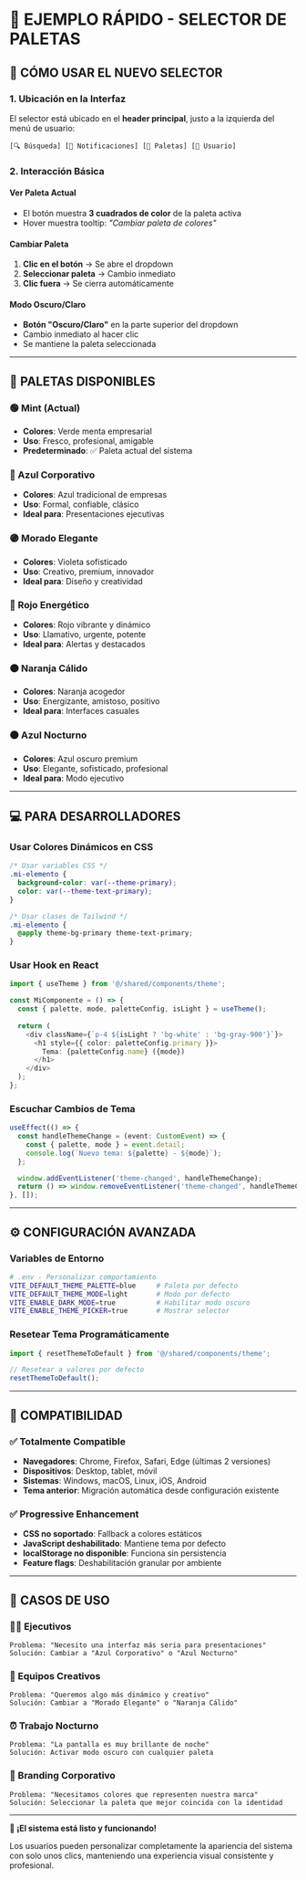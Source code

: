 # 🎨 EJEMPLO RÁPIDO - SELECTOR DE PALETAS

## 🚀 **CÓMO USAR EL NUEVO SELECTOR**

### **1. Ubicación en la Interfaz**
El selector está ubicado en el **header principal**, justo a la izquierda del menú de usuario:

```
[🔍 Búsqueda] [🔔 Notificaciones] [🎨 Paletas] [👤 Usuario]
```

### **2. Interacción Básica**

#### **Ver Paleta Actual**
- El botón muestra **3 cuadrados de color** de la paleta activa
- Hover muestra tooltip: *"Cambiar paleta de colores"*

#### **Cambiar Paleta**
1. **Clic en el botón** → Se abre el dropdown
2. **Seleccionar paleta** → Cambio inmediato
3. **Clic fuera** → Se cierra automáticamente

#### **Modo Oscuro/Claro**
- **Botón "Oscuro/Claro"** en la parte superior del dropdown
- Cambio inmediato al hacer clic
- Se mantiene la paleta seleccionada

---

## 🎨 **PALETAS DISPONIBLES**

### **🟢 Mint (Actual)**
- **Colores**: Verde menta empresarial
- **Uso**: Fresco, profesional, amigable
- **Predeterminado**: ✅ Paleta actual del sistema

### **🔵 Azul Corporativo**
- **Colores**: Azul tradicional de empresas
- **Uso**: Formal, confiable, clásico
- **Ideal para**: Presentaciones ejecutivas

### **🟣 Morado Elegante**
- **Colores**: Violeta sofisticado
- **Uso**: Creativo, premium, innovador
- **Ideal para**: Diseño y creatividad

### **🔴 Rojo Energético**
- **Colores**: Rojo vibrante y dinámico
- **Uso**: Llamativo, urgente, potente
- **Ideal para**: Alertas y destacados

### **🟠 Naranja Cálido**
- **Colores**: Naranja acogedor
- **Uso**: Energizante, amistoso, positivo
- **Ideal para**: Interfaces casuales

### **⚫ Azul Nocturno**
- **Colores**: Azul oscuro premium
- **Uso**: Elegante, sofisticado, profesional
- **Ideal para**: Modo ejecutivo

---

## 💻 **PARA DESARROLLADORES**

### **Usar Colores Dinámicos en CSS**
```css
/* Usar variables CSS */
.mi-elemento {
  background-color: var(--theme-primary);
  color: var(--theme-text-primary);
}

/* Usar clases de Tailwind */
.mi-elemento {
  @apply theme-bg-primary theme-text-primary;
}
```

### **Usar Hook en React**
```typescript
import { useTheme } from '@/shared/components/theme';

const MiComponente = () => {
  const { palette, mode, paletteConfig, isLight } = useTheme();
  
  return (
    <div className={`p-4 ${isLight ? 'bg-white' : 'bg-gray-900'}`}>
      <h1 style={{ color: paletteConfig.primary }}>
        Tema: {paletteConfig.name} ({mode})
      </h1>
    </div>
  );
};
```

### **Escuchar Cambios de Tema**
```typescript
useEffect(() => {
  const handleThemeChange = (event: CustomEvent) => {
    const { palette, mode } = event.detail;
    console.log(`Nuevo tema: ${palette} - ${mode}`);
  };

  window.addEventListener('theme-changed', handleThemeChange);
  return () => window.removeEventListener('theme-changed', handleThemeChange);
}, []);
```

---

## ⚙️ **CONFIGURACIÓN AVANZADA**

### **Variables de Entorno**
```bash
# .env - Personalizar comportamiento
VITE_DEFAULT_THEME_PALETTE=blue     # Paleta por defecto
VITE_DEFAULT_THEME_MODE=light       # Modo por defecto
VITE_ENABLE_DARK_MODE=true          # Habilitar modo oscuro
VITE_ENABLE_THEME_PICKER=true       # Mostrar selector
```

### **Resetear Tema Programáticamente**
```typescript
import { resetThemeToDefault } from '@/shared/components/theme';

// Resetear a valores por defecto
resetThemeToDefault();
```

---

## 📱 **COMPATIBILIDAD**

### **✅ Totalmente Compatible**
- **Navegadores**: Chrome, Firefox, Safari, Edge (últimas 2 versiones)
- **Dispositivos**: Desktop, tablet, móvil
- **Sistemas**: Windows, macOS, Linux, iOS, Android
- **Tema anterior**: Migración automática desde configuración existente

### **✅ Progressive Enhancement**
- **CSS no soportado**: Fallback a colores estáticos
- **JavaScript deshabilitado**: Mantiene tema por defecto
- **localStorage no disponible**: Funciona sin persistencia
- **Feature flags**: Deshabilitación granular por ambiente

---

## 🎯 **CASOS DE USO**

### **👨‍💼 Ejecutivos**
```
Problema: "Necesito una interfaz más seria para presentaciones"
Solución: Cambiar a "Azul Corporativo" o "Azul Nocturno"
```

### **🎨 Equipos Creativos**
```
Problema: "Queremos algo más dinámico y creativo"
Solución: Cambiar a "Morado Elegante" o "Naranja Cálido"
```

### **⏰ Trabajo Nocturno**
```
Problema: "La pantalla es muy brillante de noche"
Solución: Activar modo oscuro con cualquier paleta
```

### **🏢 Branding Corporativo**
```
Problema: "Necesitamos colores que representen nuestra marca"
Solución: Seleccionar la paleta que mejor coincida con la identidad
```

---

**🎉 ¡El sistema está listo y funcionando!**

Los usuarios pueden personalizar completamente la apariencia del sistema con solo unos clics, manteniendo una experiencia visual consistente y profesional.
